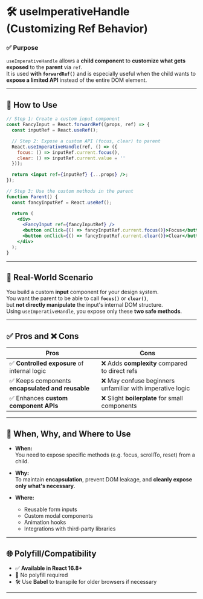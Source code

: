
# 🛠️ useImperativeHandle (Customizing Ref Behavior)

### ✅ **Purpose**
`useImperativeHandle` allows a **child component** to **customize what gets exposed** to the **parent** via `ref`.  
It is used **with `forwardRef()`** and is especially useful when the child wants to **expose a limited API** instead of the entire DOM element.

---

## 🔧 How to Use

```jsx
// Step 1: Create a custom input component
const FancyInput = React.forwardRef((props, ref) => {
  const inputRef = React.useRef();

  // Step 2: Expose a custom API (focus, clear) to parent
  React.useImperativeHandle(ref, () => ({
    focus: () => inputRef.current.focus(),
    clear: () => inputRef.current.value = ''
  }));

  return <input ref={inputRef} {...props} />;
});

// Step 3: Use the custom methods in the parent
function Parent() {
  const fancyInputRef = React.useRef();

  return (
    <div>
      <FancyInput ref={fancyInputRef} />
      <button onClick={() => fancyInputRef.current.focus()}>Focus</button>
      <button onClick={() => fancyInputRef.current.clear()}>Clear</button>
    </div>
  );
}
```

---

## 📖 Real-World Scenario

You build a custom **input** component for your design system.  
You want the parent to be able to call **`focus()`** or **`clear()`**,  
but **not directly manipulate** the input's internal DOM structure.  
Using `useImperativeHandle`, you expose only these **two safe methods**.

---

## ✅ Pros and ❌ Cons

| Pros | Cons |
|------|------|
| ✅ **Controlled exposure** of internal logic | ❌ Adds **complexity** compared to direct refs |
| ✅ Keeps components **encapsulated and reusable** | ❌ May confuse beginners unfamiliar with imperative logic |
| ✅ Enhances **custom component APIs** | ❌ Slight **boilerplate** for small components |

---

## 📌 When, Why, and Where to Use

- **When:**  
  You need to expose specific methods (e.g. focus, scrollTo, reset) from a child.

- **Why:**  
  To maintain **encapsulation**, prevent DOM leakage, and **cleanly expose only what's necessary**.

- **Where:**  
  - Reusable form inputs  
  - Custom modal components  
  - Animation hooks  
  - Integrations with third-party libraries

---

## 🌐 Polyfill/Compatibility

- ✅ **Available in React 16.8+**
- 🚫 No polyfill required
- 🛠 Use **Babel** to transpile for older browsers if necessary

---

